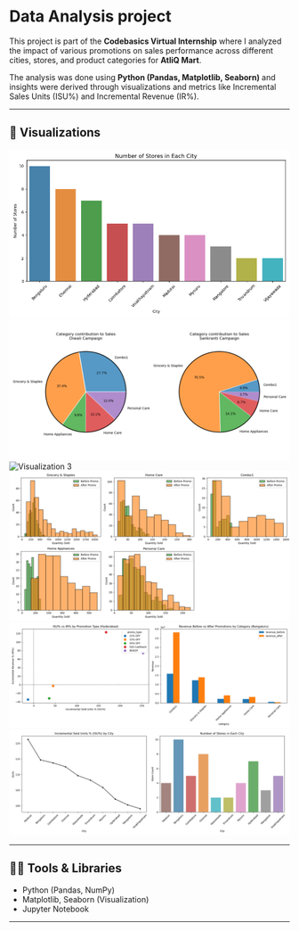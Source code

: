 # Data Analysis project 

This project is part of the **Codebasics Virtual Internship** where I analyzed the impact of various promotions on sales performance across different cities, stores, and product categories for **AtliQ Mart**.  

The analysis was done using **Python (Pandas, Matplotlib, Seaborn)** and insights were derived through visualizations and metrics like Incremental Sales Units (ISU%) and Incremental Revenue (IR%).  

---

## 📸 Visualizations

![Visualization 1](Images/image1.png)  
![Visualization 2](Images/image2.png)  
![Visualization 3](Images/image3.png)  
![Visualization 4](Images/image4.png)  
![Visualization 5](Images/image5.png)  
![Visualization 6](Images/image6.png)  

---

## 🧑‍💻 Tools & Libraries

- Python (Pandas, NumPy)  
- Matplotlib, Seaborn (Visualization)  
- Jupyter Notebook  

---


